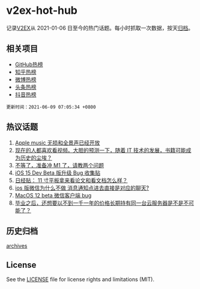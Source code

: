 # v2ex-hot-hub

 记录[V2EX](https://www.v2ex.com/)从 2021-01-06 日至今的热门话题。每小时抓取一次数据，按天[归档](archives)。
 
 ## 相关项目

- [GitHub热榜](https://github.com/snaildev/github-hot-hub)
- [知乎热榜](https://github.com/snaildev/zhihu-hot-hub)
- [微博热榜](https://github.com/snaildev/weibo-hot-hub)
- [头条热榜](https://github.com/snaildev/toutiao-hot-hub)
- [抖音热榜](https://github.com/snaildev/douyin-hot-hub)


 `更新时间：2021-06-09 07:05:34 +0800`

## 热议话题

1. [Apple music 无损和全景声已经开放](https://www.v2ex.com/t/782099)
1. [现在的人都喜欢看视频。大胆的预测一下，随着 IT 技术的发展，书籍可能成为历史的尘埃？](https://www.v2ex.com/t/782116)
1. [不等了，准备冲 M1 了，请教两个问题](https://www.v2ex.com/t/782143)
1. [iOS 15 Dev Beta 版升级 Bug 收集贴](https://www.v2ex.com/t/782073)
1. [日经贴： 11 寸平板拿来看论文和看文档怎么样？](https://www.v2ex.com/t/782165)
1. [ios 版微信为什么不做 消息通知点进去直接是对应的聊天?](https://www.v2ex.com/t/782047)
1. [MacOS 12 beta 微信客户端 bug](https://www.v2ex.com/t/782124)
1. [毕业之后，还想要以不到一千一年的价格长期持有同一台云服务器是不是不可能了？](https://www.v2ex.com/t/782043)

## 历史归档

[archives](archives)

## License

See the [LICENSE](LICENSE) file for license rights and limitations (MIT).
